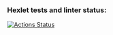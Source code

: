 ### Hexlet tests and linter status:
[![Actions Status](https://github.com/MiVolcom/java-project-99/actions/workflows/hexlet-check.yml/badge.svg)](https://github.com/MiVolcom/java-project-99/actions)
